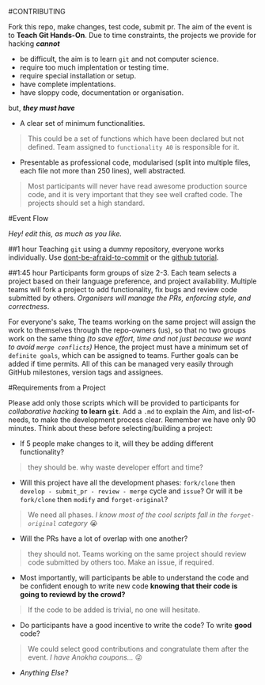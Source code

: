 #CONTRIBUTING

Fork this repo, make changes, test code, submit pr.
The aim of the event is to **Teach Git Hands-On**. Due to time constraints, the projects we provide for hacking ***cannot***

- be difficult, the aim is to learn `git` and not computer science.
- require too much implentation or testing time.
- require special installation or setup.
- have complete implentations.
- have sloppy code, documentation or organisation.

but, ***they must have***

- A clear set of minimum functionalities.
> This could be a set of functions which have been declared but not defined. Team assigned to `functionality A0` is responsible for it.

- Presentable as professional code, modularised (split into multiple files, each file not more than 250 lines), well abstracted.
> Most participants will never have read awesome production source code, and it is very important that they see well crafted code. The projects should set a high standard.

#Event Flow

*Hey! edit this, as much as you like.*

##1 hour
Teaching `git` using a dummy repository, everyone works individually.
Use [dont-be-afraid-to-commit](http://dont-be-afraid-to-commit.readthedocs.org/) or the [github tutorial](https://try.github.io/levels/1/challenges/1).

##1:45 hour
Participants form groups of size 2-3. Each team selects a project based on their language preference, and project availability.
Multiple teams will fork a project to add functionality, fix bugs and review code submitted by others. *Organisers will manage the PRs, enforcing style, and correctness*.

For everyone's sake, The teams working on the same project will assign the work to themselves through the repo-owners (us), so that no two groups work on the same thing *(to save effort, time and not just because we want to avoid `merge conflicts`)*
Hence, the project must have a minimum set of `definite goals`, which can be assigned to teams. Further goals can be added if time permits. All of this can be managed very easily through GitHub milestones, version tags and assignees.

#Requirements from a Project

Please add only those scripts which will be provided to participants for *collaborative hacking* **to learn `git`**.
Add a `.md` to explain the Aim, and list-of-needs, to make the development process clear. Remember we have only 90 minutes.
Think about these before selecting/building a project:

* If 5 people make changes to it, will they be adding different functionality?
>they should be. why waste developer effort and time?

* Will this project have all the development phases: `fork/clone` then `develop - submit_pr - review - merge` cycle and `issue`?
Or will it be `fork/clone` then `modify` and `forget-original`?
>We need all phases. *I know most of the cool scripts fall in the `forget-original` category* :sob:

* Will the PRs have a lot of overlap with one another?
>they should not. Teams working on the same project should review code submitted by others too. Make an issue, if required.

* Most importantly, will participants be able to understand the code and be confident enough to write new code **knowing that their code is going to reviewd by the crowd?**
>If the code to be added is trivial, no one will hesitate.

* Do participants have a good incentive to write the code? To write **good** code?
>We could select good contributions and congratulate them after the event. *I have Anokha coupons...* :stuck_out_tongue_winking_eye:
* *Anything Else?*